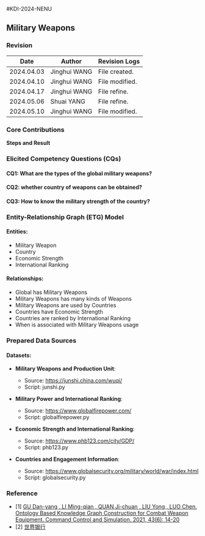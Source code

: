#KDI-2024-NENU
 ## Military Weapons
### Revision
| Date | Author | Revision Logs
| ---------- | --------- | ------------- |
| 2024.04.03 | Jinghui WANG | File created. |
| 2024.04.10 | Jinghui WANG | File modified. |
| 2024.04.17 | Jinghui WANG | File refine. |
| 2024.05.06 | Shuai   YANG | File refine. |
| 2024.05.10 | Jinghui WANG | File modified. |


### Core Contributions

**Steps and Result**
### Elicited Competency Questions (CQs)

#### CQ1: What are the types of the global military weapons?

#### CQ2: whether country of weapons can be obtained?

#### CQ3: How to know the military strength of the country?


### Entity-Relationship Graph (ETG) Model

#### Entities:
- Military Weapon
- Country
- Economic Strength
- International Ranking

#### Relationships:
- Global has Military Weapons
- Military Weapons has many kinds of Weapons
- Military Weapons are used by Countries
- Countries have Economic Strength
- Countries are ranked by International Ranking
- When is associated with Military Weapons usage

### Prepared Data Sources

#### Datasets:
- **Military Weapons and Production Unit**:
  - Source: https://junshi.china.com/wuqi/
  - Script: junshi.py

- **Military Power and International Ranking**:
  - Source: https://www.globalfirepower.com/
  - Script: globalfirepower.py

- **Economic Strength and International Ranking**:
  - Source: https://www.phb123.com/city/GDP/
  - Script: phb123.py

- **Countries and Engagement Information**:
  - Source: https://www.globalsecurity.org/military/world/war/index.html
  - Script: globalsecurity.py

### Reference

- [1] [GU Dan-yang , LI Ming-qian , QUAN Ji-chuan , LIU Yong , LUO Chen. Ontology Based Knowledge Graph Construction for Combat Weapon Equipment. Command Control and Simulation. 2021, 43(6): 14-20 ](https://doi.org/10.3969/j.issn.1673-3819.2021.06.003)
- [2] [世界银行](https://data.worldbank.org.cn/)